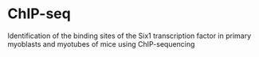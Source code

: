 # ChIP-seq
Identification of the binding sites of the Six1 transcription factor in primary myoblasts and myotubes of mice using ChIP-sequencing
